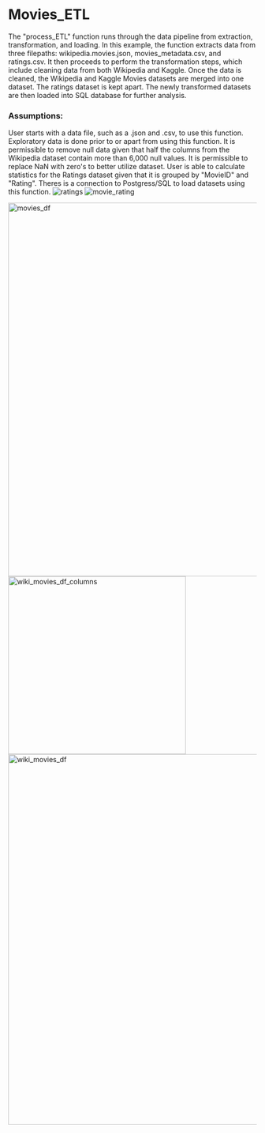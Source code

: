 # Movies_ETL
The "process_ETL" function runs through the data pipeline from extraction, transformation, and loading. In this example, the function extracts data from three filepaths: wikipedia.movies.json, movies_metadata.csv, and ratings.csv. It then proceeds to perform the transformation steps, which include cleaning data from both Wikipedia and Kaggle. Once the data is cleaned, the Wikipedia and Kaggle Movies datasets are merged into one dataset. The ratings dataset is kept apart. The newly transformed datasets are then loaded into SQL database for further analysis.

### Assumptions:

User starts with a data file, such as a .json and .csv, to use this function.
Exploratory data is done prior to or apart from using this function.
It is permissible to remove null data given that half the columns from the Wikipedia dataset contain more than 6,000 null values.
It is permissible to replace NaN with zero's to better utilize dataset.
User is able to calculate statistics for the Ratings dataset given that it is grouped by "MovieID" and "Rating".
Theres is a connection to Postgress/SQL to load datasets using this function.
![ratings](https://user-images.githubusercontent.com/99519095/171478192-ef5a8302-029c-4efd-832a-3e45433fd7fc.png)
![movie_rating](https://user-images.githubusercontent.com/99519095/171515475-b9e7b4d9-6fbd-4c19-83ca-9f95ce3293cd.png)

<img width="756" alt="movies_df" src="https://user-images.githubusercontent.com/99519095/171477544-f08c7288-b75e-4bc5-8a07-52ca5c49c798.png">
<img width="360" alt="wiki_movies_df_columns" src="https://user-images.githubusercontent.com/99519095/171477546-55673502-a42d-4ef0-b0c5-f7acc8ae5095.png">
<img width="750" alt="wiki_movies_df" src="https://user-images.githubusercontent.com/99519095/171477548-b9aee096-cf5d-435b-b2cf-680e488f81be.png">
